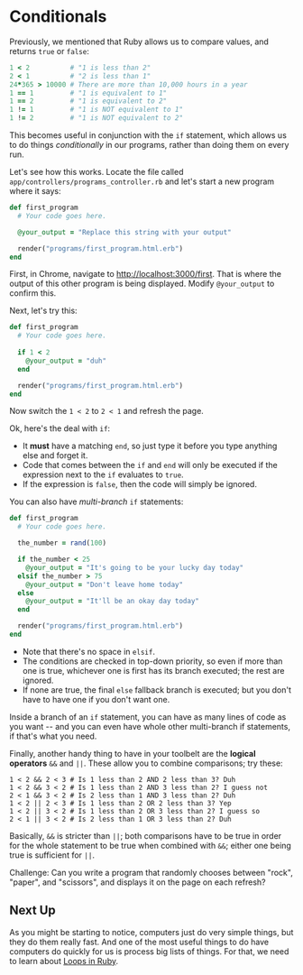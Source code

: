 # Conditionals

Previously, we mentioned that Ruby allows us to compare values, and returns `true` or `false`:

```ruby
1 < 2          # "1 is less than 2"
2 < 1          # "2 is less than 1"
24*365 > 10000 # There are more than 10,000 hours in a year
1 == 1         # "1 is equivalent to 1"
1 == 2         # "1 is equivalent to 2"
1 != 1         # "1 is NOT equivalent to 1"
1 != 2         # "1 is NOT equivalent to 2"
```

This becomes useful in conjunction with the `if` statement, which allows us to do things _conditionally_ in our programs, rather than doing them on every run.

Let's see how this works. Locate the file called `app/controllers/programs_controller.rb` and let's start a new program where it says:

```ruby
def first_program
  # Your code goes here.

  @your_output = "Replace this string with your output"

  render("programs/first_program.html.erb")
end
```

First, in Chrome, navigate to [http://localhost:3000/first](http://localhost:3000/first). That is where the output of this other program is being displayed. Modify `@your_output` to confirm this.

Next, let's try this:

```ruby
def first_program
  # Your code goes here.
  
  if 1 < 2
    @your_output = "duh"
  end

  render("programs/first_program.html.erb")
end
```

Now switch the `1 < 2` to `2 < 1` and refresh the page.

Ok, here's the deal with `if`:

 - It **must** have a matching `end`, so just type it before you type anything else and forget it.
 - Code that comes between the `if` and `end` will only be executed if the expression next to the `if` evaluates to `true`.
 - If the expression is `false`, then the code will simply be ignored.

You can also have _multi-branch_ `if` statements:

```ruby
def first_program
  # Your code goes here.

  the_number = rand(100)

  if the_number < 25
    @your_output = "It's going to be your lucky day today"
  elsif the_number > 75
    @your_output = "Don't leave home today"
  else
    @your_output = "It'll be an okay day today"
  end

  render("programs/first_program.html.erb")
end
```

 - Note that there's no space in `elsif`.
 - The conditions are checked in top-down priority, so even if more than one is true, whichever one is first has its branch executed; the rest are ignored.
 -  If none are true, the final `else` fallback branch is executed; but you don't have to have one if you don't want one.

Inside a branch of an `if` statement, you can have as many lines of code as you want -- and you can even have whole other multi-branch if statements, if that's what you need.

Finally, another handy thing to have in your toolbelt are the **logical operators** `&&` and `||`. These allow you to combine comparisons; try these:

```
1 < 2 && 2 < 3 # Is 1 less than 2 AND 2 less than 3? Duh
1 < 2 && 3 < 2 # Is 1 less than 2 AND 3 less than 2? I guess not
2 < 1 && 3 < 2 # Is 2 less than 1 AND 3 less than 2? Duh
1 < 2 || 2 < 3 # Is 1 less than 2 OR 2 less than 3? Yep
1 < 2 || 3 < 2 # Is 1 less than 2 OR 3 less than 2? I guess so
2 < 1 || 3 < 2 # Is 2 less than 1 OR 3 less than 2? Duh
```

Basically, `&&` is stricter than `||`; both comparisons have to be true in order for the whole statement to be true when combined with `&&`; either one being true is sufficient for `||`.

Challenge: Can you write a program that randomly chooses between "rock", "paper", and "scissors", and displays it on the page on each refresh?

## Next Up

As you might be starting to notice, computers just do very simple things, but they do them really fast. And one of the most useful things to do have computers do quickly for us is process big lists of things. For that, we need to learn about [Loops in Ruby](loops-in-ruby.md).
